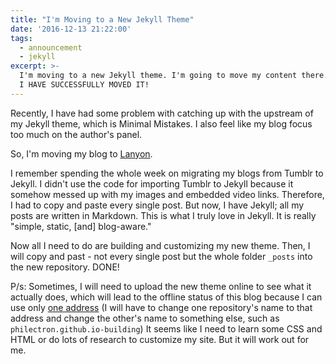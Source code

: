 ```yaml
---
title: "I'm Moving to a New Jekyll Theme"
date: '2016-12-13 21:22:00'
tags:
  - announcement
  - jekyll
excerpt: >-
  I'm moving to a new Jekyll theme. I'm going to move my content there. UPDATE:
  I HAVE SUCCESSFULLY MOVED IT!
---
```


Recently, I have had some problem with catching up with the upstream of my Jekyll theme, which is Minimal Mistakes. I also feel like my blog focus too much on the author's panel.

So, I'm moving my blog to [Lanyon](http://lanyon.getpoole.com/).

I remember spending the whole week on migrating my blogs from Tumblr to Jekyll. I didn't use the code for importing Tumblr to Jekyll because it somehow messed up with my images and embedded video links. Therefore, I had to copy and paste every single post. But now, I have Jekyll; all my posts are written in Markdown. This is what I truly love in Jekyll. It is really "simple, static, [and] blog-aware."

Now all I need to do are building and customizing my new theme. Then, I will copy and past - not every single post but the whole folder `_posts` into the new repository. DONE!

P/s: Sometimes, I will need to upload the new theme online to see what it actually does, which will lead to the offline status of this blog because I can use only [one address](https://philectron.github.io) (I will have to change one repository's name to that address and change the other's name to something else, such as `philectron.github.io-building`) It seems like I need to learn some CSS and HTML or do lots of research to customize my site. But it will work out for me.
